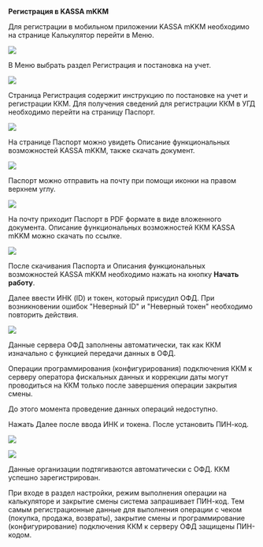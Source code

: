**Регистрация в KASSA mKKM**

Для регистрации в мобильном приложении KASSA mKKM необходимо на странице Калькулятор перейти в Меню.

![](../assets/16.50.37.jpg)

В Меню выбрать раздел Регистрация и постановка на учет.

![](../assets/Simulator_Screen_Shot_-_iPhone_8_Plus_-_2018-04-27_at_15.43.44.jpg)

Страница Регистрация содержит инструкцию по постановке на учет и регистрации ККМ. Для получения сведений для регистрации ККМ в УГД необходимо перейти на страницу Паспорт.

![](../assets/16.56.06.jpg)

На странице Паспорт можно увидеть Описание функциональных возможностей KASSA mKKM, также скачать документ.

![](../assets/Simulator_Screen_Shot_-_iPhone_8_Plus_-_2018-04-27_at_15.44.07.jpg)

Паспорт можно отправить на почту при помощи иконки на правом верхнем углу.

![](../assets/Simulator_Screen_Shot_-_iPhone_8_Plus_-_2018-04-27_at_15.44.09.jpg)

На почту приходит Паспорт в PDF формате в виде вложенного документа. Описание функциональных возможностей ККМ KASSA mKKM можно скачать по ссылке.

![](../assets/0123.png)

После скачивания Паспорта и Описания функциональных возможностей KASSA mKKM необходимо нажать на кнопку **Начать работу**.

Далее ввести ИНК \(ID\) и токен, который присудил ОФД. При возникновении ошибок "Неверный ID" и "Неверный токен" необходимо повторить действия.

![](../assets/Simulator_Screen_Shot_-_iPhone_8_Plus_-_2018-04-27_at_15.58.33.jpg)

Данные сервера ОФД заполнены автоматически, так как ККМ изначально с функцией передачи данных в ОФД.

Операции программирования \(конфигурирования\) подключения ККМ к серверу оператора фискальных данных и коррекции даты могут проводиться на ККМ только после завершения операции закрытия смены.

До этого момента проведение данных операций недоступно.

Нажать Далее после ввода ИНК и токена. После установить ПИН-код.

![](../assets/17.02.25.jpg)

![](../assets/Simulator_Screen_Shot_-_iPhone_8_Plus_-_2018-04-27_at_15.58.48.jpg)

Данные организации подтягиваются автоматически с ОФД. ККМ успешно зарегистрирован.

При входе в раздел настройки, режим выполнения операции на калькуляторе и закрытие смены система запрашивает ПИН-код. Тем самым регистрационные данные для выполнения операции с чеком \(покупка, продажа, возвраты\), закрытие смены и программирование \(конфигурирование\) подключения ККМ к серверу ОФД защищены ПИН-кодом.

